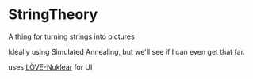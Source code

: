 # StringTheory
A thing for turning strings into pictures

Ideally using Simulated Annealing, but we'll see if I can even get that far.


uses [LÖVE-Nuklear](https://github.com/keharriso/love-nuklear) for UI
